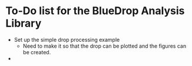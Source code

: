 # To-Do list for the BlueDrop Analysis Library

- Set up the simple drop processing example
  - Need to make it so that the drop can be plotted and the figures can be created.
- 